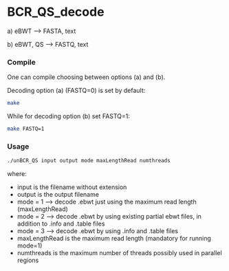 # BCR_QS_decode
a) eBWT --> FASTA, text

b) eBWT, QS --> FASTQ, text

### Compile
One can compile choosing between options (a) and (b). 

Decoding option (a) (FASTQ=0) is set by default:

```sh
make
```
While for decoding option (b) set FASTQ=1:

```sh
make FASTQ=1
```
### Usage

```sh
./unBCR_QS input output mode maxLengthRead numthreads
```
where:
- input is the filename without extension
- output is the output filename
- mode = 1 --> decode .ebwt just using the maximum read length (maxLengthRead)
- mode = 2 --> decode .ebwt by using existing partial ebwt files, in addition to .info and .table files
- mode = 3 --> decode .ebwt by using .info and .table files
- maxLengthRead is the maximum read length (mandatory for running mode=1)
- numthreads is the maximum number of threads possibly used in parallel regions
